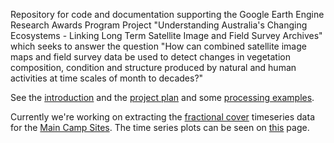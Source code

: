 Repository for code and documentation supporting the Google Earth Engine Research Awards Program Project "Understanding Australia's Changing Ecosystems - Linking Long Term Satellite Image and Field Survey Archives" which seeks to answer the question "How can combined satellite image maps and field survey data be used to detect changes in vegetation composition, condition and structure produced by natural and human activities at time scales of month to decades?"


See the [introduction](Introduction.md) and the [project plan](DraftProjectPlan.md) and some [processing examples](http://understanding-ecosystems.appspot.com/).


Currently we're working on extracting the [fractional cover](FractionalCover.md) timeseries data for the [Main Camp Sites](https://www.google.com/fusiontables/embedviz?q=select+col11+from+1SBHVmJQkj-Y1Ye9Kyd5omXWm9D3BiTkk2om-8QaF&viz=MAP&h=false&lat=-23.732937975288312&lng=138.48621323923112&t=3&z=12&l=col11&y=2&tmplt=2&hml=KML). The time series plots can be seen on [this](CoverTimeSeries.md) page.
